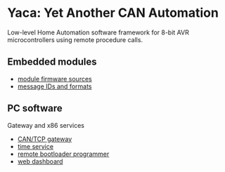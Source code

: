 # Yaca: Yet Another CAN Automation

Low-level Home Automation software framework for 8-bit AVR microcontrollers using remote procedure calls.

## Embedded modules

* [module firmware sources](src/embedded)
* [message IDs and formats](src/embedded/ids.txt)

## PC software

Gateway and x86 services

* [CAN/TCP gateway](src/x86/yaca-gw)
* [time service](src/x86/yaca-timed)
* [remote bootloader programmer](src/x86/yaca-flash)
* [web dashboard](web)
